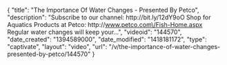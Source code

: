 {
    "title": "The Importance Of Water Changes - Presented By Petco",
    "description": "Subscribe to our channel: http:\/\/bit.ly\/12dY9oO Shop for Aquatics Products at Petco: http:\/\/www.petco.com\/Fish-Home.aspx Regular water changes will keep your...",
    "videoid": "144570",
    "date_created": "1394589000",
    "date_modified": "1418181172",
    "type": "captivate",
    "layout": "video",
    "url": "\/v\/the-importance-of-water-changes-presented-by-petco\/144570"
}